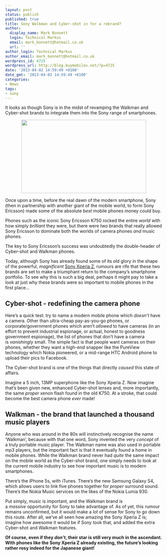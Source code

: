 ```yaml
---
layout: post
status: publish
published: true
title: Sony Walkman and Cyber-shot in for a rebrand?
author:
  display_name: Mark Bonnett
  login: Technical Markus
  email: mark_bonnett@hotmail.co.uk
  url: ''
author_login: Technical Markus
author_email: mark_bonnett@hotmail.co.uk
wordpress_id: 4725
wordpress_url: http://blog.buymobiles.net/?p=4725
date: '2013-04-02 14:59:49 +0100'
date_gmt: '2013-04-02 14:59:49 +0100'
categories:
- News
tags:
- sony
---
```

<p><span class="postStandFirst">It looks as though Sony is in the midst of revamping the Walkman and Cyber-shot brands to integrate them into the Sony range of smartphones.</span></p>
<p style="text-align: center;"><strong><img class="aligncenter" alt="" src="http://goodlogo.com/images/logos/sony_walkman_logo_3428.gif" width="400" height="235" /></strong></p>
<p>Once upon a time, before the real dawn of the modern smartphone, Sony (then in partnership with another giant of the mobile world, to form Sony Ericsson) made some of the absolute&nbsp;<em>best</em>&nbsp;mobile phones money could buy.</p>
<p>Phones such as the iconic Sony Ericsson K750 rocked the entire&nbsp;<em>world</em>&nbsp;with how simply&nbsp;<em>brilliant</em>&nbsp;they were, but there were&nbsp;<em>two</em>&nbsp;brands that really allowed Sony Ericsson to dominate both the worlds of camera phones&nbsp;<em>and</em>&nbsp;music phones.</p>
<p>The key to Sony Ericsson&rsquo;s success was undoubtedly the double-header of Cyber-shot and Walkman phones.</p>
<p>Today, although Sony has already found some of its old glory in the shape of the powerful,&nbsp;<em>magnificent</em>&nbsp;<a href="http://www.buymobiles.net/sony">Sony Xperia Z</a>, rumours are rife that these two brands are set to make a triumphant return to the company&rsquo;s smartphone portfolio. To see why this is such a big deal, perhaps it might pay to take a look at just why these brands were so important to mobile phones in the first place&hellip;</p>
<h2>Cyber-shot - redefining the camera phone</h2>
<p>Here&rsquo;s a quick test: try to name a modern mobile phone which&nbsp;<em>doesn&rsquo;t</em>&nbsp;have a camera. Other than ultra-cheap pay-as-you-go phones, or corporate/government phones which aren&rsquo;t&nbsp;<em>allowed</em>&nbsp;to have cameras (in an effort to prevent industrial espionage, or actual, honest to goodness government espionage), the list of phones that don&rsquo;t have a camera is&nbsp;<em>vanishingly</em>&nbsp;small. The simple fact is that people want cameras on their phones, whether they want a high-end snapper like the PureView technology which Nokia pioneered, or a mid-range HTC Android phone to upload their pics to Facebook.</p>
<p>The Cyber-shot brand is one of the things that directly&nbsp;<em>caused</em>&nbsp;this state of affairs.</p>
<p>Imagine a 5 inch, 13MP superphone like the Sony Xperia Z. Now imagine that&rsquo;s been given new, enhanced Cyber-shot lenses and, more importantly, the same&nbsp;<em>proper</em>&nbsp;xenon flash found in the old K750. At a stroke, that could become the best camera phone&nbsp;<em>ever</em>&nbsp;made!</p>
<h2>Walkman - the brand that launched a thousand music players</h2>
<p>Anyone who was around in the 80s will instinctively recognise the name &lsquo;Walkman&rsquo;, because with that one word, Sony invented the very&nbsp;<em>concept</em>&nbsp;of a truly portable music player. The Walkman name was also used in portable mp3 players, but the important fact is that it eventually found a home in mobile phones. While the Walkman brand never had&nbsp;<em>quite</em>&nbsp;the same impact on the mobile world as the Cyber-shot brand, one simply needs to look at the current mobile industry to see how important music is to modern smartphones.</p>
<p>There&rsquo;s the&nbsp;iPhone 5s, with iTunes. There&rsquo;s the new&nbsp;Samsung Galaxy S4, which allows users to link five phones together for&nbsp;<em>proper</em>&nbsp;surround sound. There&rsquo;s the Nokia Music services on the likes of the&nbsp;Nokia Lumia 930.</p>
<p>Put simply, music is important, and the Walkman brand is a&nbsp;<em>massive</em>&nbsp;opportunity for Sony to take advantage of. As of yet, this rumour remains unconfirmed, but it would make a&nbsp;<em>lot</em>&nbsp;of sense for Sony to go down this route. After all, we&rsquo;ve all seen how amazing the Sony Xperia Z is; imagine how awesome it would be if Sony took that, and added the extra Cyber-shot and Walkman features.</p>
<p><strong>Of course, even if they&nbsp;<em>don&rsquo;t</em>, their star is still very much in the ascendant. With phones like the Sony Xperia Z already existing, the future&rsquo;s looking rather rosy indeed for the Japanese giant!</strong></p>

